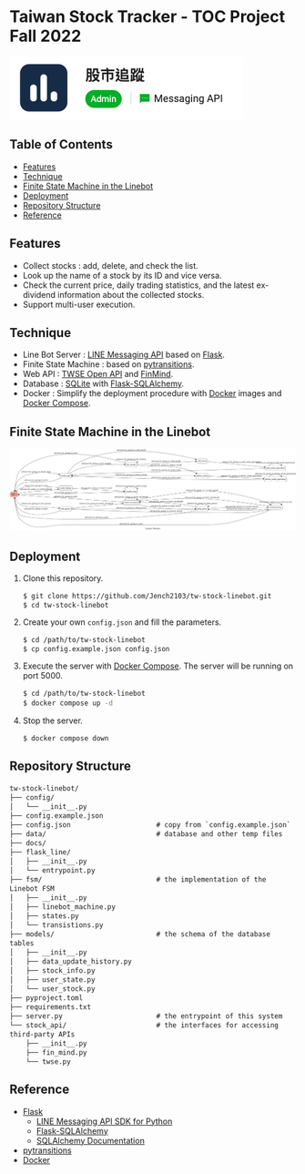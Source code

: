 # Taiwan Stock Tracker - TOC Project Fall 2022
![](docs/images/linebot-channel.png)

## Table of Contents <!-- omit in toc -->
- [Features](#features)
- [Technique](#technique)
- [Finite State Machine in the Linebot](#finite-state-machine-in-the-linebot)
- [Deployment](#deployment)
- [Repository Structure](#repository-structure)
- [Reference](#reference)

## Features
- Collect stocks : add, delete, and check the list.
- Look up the name of a stock by its ID and vice versa.
- Check the current price, daily trading statistics, and the latest ex-dividend information about the collected stocks.
- Support multi-user execution.

## Technique
- Line Bot Server : [LINE Messaging API](https://developers.line.biz/en/docs/messaging-api/overview/) based on [Flask](https://flask.palletsprojects.com/).
- Finite State Machine : based on [pytransitions](https://github.com/pytransitions/transitions).
- Web API : [TWSE Open API](https://openapi.twse.com.tw/) and [FinMind](https://finmind.github.io/).
- Database : [SQLite](https://www.sqlite.org/index.html) with [Flask-SQLAlchemy](https://flask-sqlalchemy.palletsprojects.com/).
- Docker : Simplify the deployment procedure with [Docker](https://docs.docker.com/) images and [Docker Compose](https://docs.docker.com/compose/).

## Finite State Machine in the Linebot
![](docs/images/fsm-graph.png)

## Deployment
1. Clone this repository.
    ```shell
    $ git clone https://github.com/Jench2103/tw-stock-linebot.git
    $ cd tw-stock-linebot
    ```
2. Create your own `config.json` and fill the parameters.
    ```shell
    $ cd /path/to/tw-stock-linebot
    $ cp config.example.json config.json
    ```
3. Execute the server with [Docker Compose](https://docs.docker.com/compose/). The server will be running on port 5000.
    ```bash
    $ cd /path/to/tw-stock-linebot
    $ docker compose up -d
    ```
4. Stop the server.
    ```shell
    $ docker compose down
    ```

## Repository Structure
```
tw-stock-linebot/
├── config/
│   └── __init__.py
├── config.example.json
├── config.json                     # copy from `config.example.json`
├── data/                           # database and other temp files
├── docs/
├── flask_line/
│   ├── __init__.py
│   └── entrypoint.py
├── fsm/                            # the implementation of the Linebot FSM
│   ├── __init__.py
│   ├── linebot_machine.py
│   ├── states.py
│   └── transistions.py
├── models/                         # the schema of the database tables
│   ├── __init__.py
│   ├── data_update_history.py
│   ├── stock_info.py
│   ├── user_state.py
│   └── user_stock.py
├── pyproject.toml
├── requirements.txt
├── server.py                       # the entrypoint of this system
└── stock_api/                      # the interfaces for accessing third-party APIs
    ├── __init__.py
    ├── fin_mind.py
    └── twse.py
```

## Reference
- [Flask](https://flask.palletsprojects.com/)
    - [LINE Messaging API SDK for Python](https://github.com/line/line-bot-sdk-python)
    - [Flask-SQLAlchemy](https://flask-sqlalchemy.palletsprojects.com/)
    - [SQLAlchemy Documentation](https://docs.sqlalchemy.org/en/14/)
- [pytransitions](https://github.com/pytransitions/transitions/blob/master/README.md)
- [Docker](https://docs.docker.com/)
